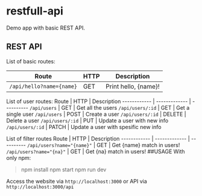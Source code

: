 restfull-api
============
Demo app with basic REST API.

REST API
-----------
List of basic routes:

Route | HTTP | Description
------------ | ------------- | ----------
`/api/hello?name={name}` | GET | Print hello, {name}!

List of user routes:
Route | HTTP | Description 
------------ | ------------- | ---------- 
`/api/users` | GET | Get all the users
`/api/users/:id` | GET | Get a single user
`/api/users` | POST | Create a user
`/api/users/:id` | DELETE | Delete a user
`/api/users/:id` | PUT | Update a user with new info
`/api/users/:id` | PATCH | Update a user with spesific new info

List of filter routes
Route | HTTP | Description
------------ | ------------- | ----------
`/api/users?name="{name}"` | GET | Get {name} match in users!
`/api/users?name="{na}"` | GET | Get {na} match in users!
##USAGE
With only npm:

>npm install
>npm start
>npm run dev

Access the website via `http://localhost:3000`  or API via  `http://localhost:3000/api` 
